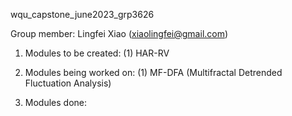 wqu_capstone_june2023_grp3626

Group member: Lingfei Xiao (xiaolingfei@gmail.com)

1. Modules to be created:
   (1) HAR-RV

2. Modules being worked on:
   (1) MF-DFA (Multifractal Detrended Fluctuation Analysis)

3. Modules done:

